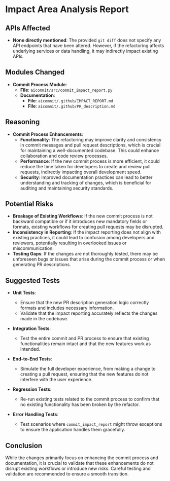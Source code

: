 # Impact Area Analysis Report

## APIs Affected
- **None directly mentioned**: The provided `git diff` does not specify any API endpoints that have been altered. However, if the refactoring affects underlying services or data handling, it may indirectly impact existing APIs.

## Modules Changed
- **Commit Process Module**: 
  - **File**: `aicommit/src/commit_impact_report.py`
  - **Documentation**: 
    - **File**: `aicommit/.github/IMPACT_REPORT.md`
    - **File**: `aicommit/.github/PR_description.md`

## Reasoning
- **Commit Process Enhancements**:
  - **Functionality**: The refactoring may improve clarity and consistency in commit messages and pull request descriptions, which is crucial for maintaining a well-documented codebase. This could enhance collaboration and code review processes.
  - **Performance**: If the new commit process is more efficient, it could reduce the time taken for developers to create and review pull requests, indirectly impacting overall development speed.
  - **Security**: Improved documentation practices can lead to better understanding and tracking of changes, which is beneficial for auditing and maintaining security standards.

## Potential Risks
- **Breakage of Existing Workflows**: If the new commit process is not backward compatible or if it introduces new mandatory fields or formats, existing workflows for creating pull requests may be disrupted.
- **Inconsistency in Reporting**: If the impact reporting does not align with existing practices, it could lead to confusion among developers and reviewers, potentially resulting in overlooked issues or miscommunication.
- **Testing Gaps**: If the changes are not thoroughly tested, there may be unforeseen bugs or issues that arise during the commit process or when generating PR descriptions.

## Suggested Tests
- **Unit Tests**: 
  - Ensure that the new PR description generation logic correctly formats and includes necessary information.
  - Validate that the impact reporting accurately reflects the changes made in the codebase.

- **Integration Tests**:
  - Test the entire commit and PR process to ensure that existing functionalities remain intact and that the new features work as intended.

- **End-to-End Tests**:
  - Simulate the full developer experience, from making a change to creating a pull request, ensuring that the new features do not interfere with the user experience.

- **Regression Tests**:
  - Re-run existing tests related to the commit process to confirm that no existing functionality has been broken by the refactor.

- **Error Handling Tests**:
  - Test scenarios where `commit_impact_report` might throw exceptions to ensure the application handles them gracefully.

## Conclusion
While the changes primarily focus on enhancing the commit process and documentation, it is crucial to validate that these enhancements do not disrupt existing workflows or introduce new risks. Careful testing and validation are recommended to ensure a smooth transition.